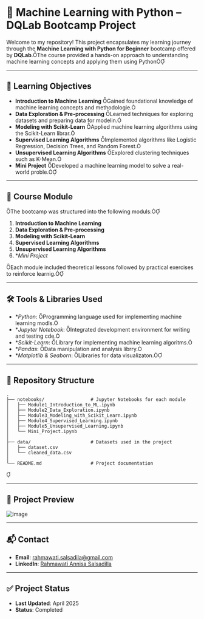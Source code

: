 # 🤖 Machine Learning with Python – DQLab Bootcamp Project

Welcome to my repository! This project encapsulates my learning journey through the **Machine Learning with Python for Beginner** bootcamp offered by **DQLab**.The course provided a hands-on approach to understanding machine learning concepts and applying them using Python

---

## 🎯 Learning Objectives

- **Introduction to Machine Learning** Gained foundational knowledge of machine learning concepts and methodologie.
- **Data Exploration & Pre-processing** Learned techniques for exploring datasets and preparing data for modelin.
- **Modeling with Scikit-Learn** Applied machine learning algorithms using the Scikit-Learn librar.
- **Supervised Learning Algorithms** Implemented algorithms like Logistic Regression, Decision Trees, and Random Forest.
- **Unsupervised Learning Algorithms** Explored clustering techniques such as K-Mean.
- **Mini Project** Developed a machine learning model to solve a real-world proble.

---

## 🧠 Course Module

The bootcamp was structured into the following moduls:

1. **Introduction to Machine Learning**
2. **Data Exploration & Pre-processing**
3. **Modeling with Scikit-Learn**
4. **Supervised Learning Algorithms**
5. **Unsupervised Learning Algorithms**
6. **Mini Project*

Each module included theoretical lessons followed by practical exercises to reinforce learnig.

---

## 🛠️ Tools & Libraries Used

- **Python*: Programming language used for implementing machine learning modls.
- **Jupyter Notebook*: Integrated development environment for writing and testing cde.
- **Scikit-Learn*: Library for implementing machine learning algoritms.
- **Pandas*: Data manipulation and analysis librry.
- **Matplotlib & Seaborn*: Libraries for data visualizaton.

---

## 📁 Repository Structure

```
.
├── notebooks/                 # Jupyter Notebooks for each module
│   ├── Module1_Introduction_to_ML.ipynb
│   ├── Module2_Data_Exploration.ipynb
│   ├── Module3_Modeling_with_Scikit_Learn.ipynb
│   ├── Module4_Supervised_Learning.ipynb
│   ├── Module5_Unsupervised_Learning.ipynb
│   └── Mini_Project.ipynb
│
├── data/                      # Datasets used in the project
│   ├── dataset.csv
│   └── cleaned_data.csv
│
└── README.md                  # Project documentation
```


---

## 📸 Project Preview

![image](https://github.com/user-attachments/assets/230d16eb-6c0b-40ac-a97f-29462c635688)


---

## 📬 Contact


- **Email**: rahmawati.salsadila@gmail.com
- **LinkedIn**: [Rahmawati Annisa Salsadilla](https://www.linkedin.com/in/rahmawatiannisasalsadilla/)

---

## ✅ Project Status

- **Last Updated**: April 2025
- **Status**: Completed
